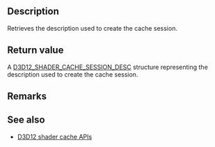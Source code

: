 ## Description

Retrieves the description used to create the cache session.

## Return value

A [D3D12_SHADER_CACHE_SESSION_DESC](https://learn.microsoft.com/windows/win32/api/d3d12/ns-d3d12-d3d12_shader_cache_session_desc) structure representing the description used to create the cache session.

## Remarks

## See also
* [D3D12 shader cache APIs](https://microsoft.github.io/DirectX-Specs/d3d/ShaderCache.html)